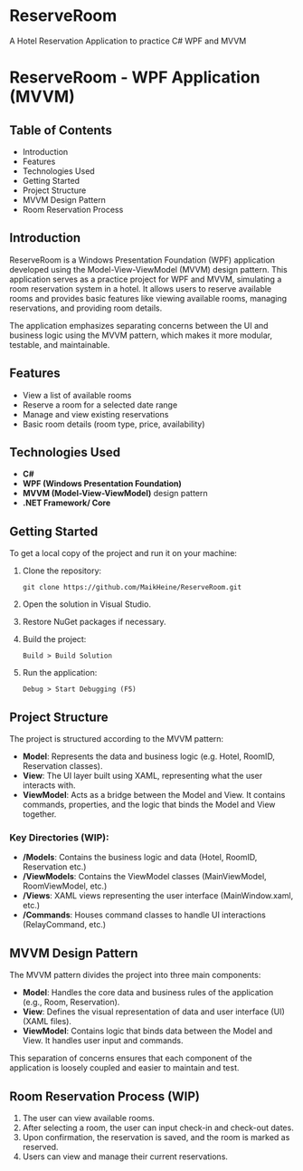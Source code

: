 # ReserveRoom
A Hotel Reservation Application to practice C# WPF and MVVM
# ReserveRoom - WPF Application (MVVM)

## Table of Contents
- Introduction
- Features
- Technologies Used
- Getting Started
- Project Structure
- MVVM Design Pattern
- Room Reservation Process

## Introduction
ReserveRoom is a Windows Presentation Foundation (WPF) application developed using the Model-View-ViewModel (MVVM) design pattern. This application serves as a practice project for WPF and MVVM, simulating a room reservation system in a hotel. It allows users to reserve available rooms and provides basic features like viewing available rooms, managing reservations, and providing room details.

The application emphasizes separating concerns between the UI and business logic using the MVVM pattern, which makes it more modular, testable, and maintainable.

## Features
- View a list of available rooms
- Reserve a room for a selected date range
- Manage and view existing reservations
- Basic room details (room type, price, availability)

## Technologies Used
- **C#**
- **WPF (Windows Presentation Foundation)**
- **MVVM (Model-View-ViewModel)** design pattern
- **.NET Framework/ Core**

## Getting Started
To get a local copy of the project and run it on your machine:

1. Clone the repository:
    ```
    git clone https://github.com/MaikHeine/ReserveRoom.git
    ```

2. Open the solution in Visual Studio.

3. Restore NuGet packages if necessary.

4. Build the project:
    ```
    Build > Build Solution
    ```

5. Run the application:
    ```
    Debug > Start Debugging (F5)
    ```

## Project Structure
The project is structured according to the MVVM pattern:

- **Model**: Represents the data and business logic (e.g. Hotel, RoomID, Reservation classes).
- **View**: The UI layer built using XAML, representing what the user interacts with.
- **ViewModel**: Acts as a bridge between the Model and View. It contains commands, properties, and the logic that binds the Model and View together.

### Key Directories (WIP):
- **/Models**: Contains the business logic and data (Hotel, RoomID, Reservation etc.)
- **/ViewModels**: Contains the ViewModel classes (MainViewModel, RoomViewModel, etc.)
- **/Views**: XAML views representing the user interface (MainWindow.xaml, etc.)
- **/Commands**: Houses command classes to handle UI interactions (RelayCommand, etc.)

## MVVM Design Pattern
The MVVM pattern divides the project into three main components:

- **Model**: Handles the core data and business rules of the application (e.g., Room, Reservation).
- **View**: Defines the visual representation of data and user interface (UI) (XAML files).
- **ViewModel**: Contains logic that binds data between the Model and View. It handles user input and commands.

This separation of concerns ensures that each component of the application is loosely coupled and easier to maintain and test.

## Room Reservation Process (WIP)
1. The user can view available rooms.
2. After selecting a room, the user can input check-in and check-out dates.
3. Upon confirmation, the reservation is saved, and the room is marked as reserved.
4. Users can view and manage their current reservations.


